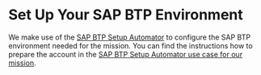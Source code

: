 # Set Up Your SAP BTP Environment

We make use of the [SAP BTP Setup Automator](https://github.com/SAP-samples/btp-setup-automator) to configure the SAP BTP environment needed for the mission. You can find the instructions how to prepare the account in the [SAP BTP Setup Automator use case for our mission](https://github.com/SAP-samples/btp-setup-automator/blob/main/usecases/released/discoverycenter/4000-kyma-identity-management/README.md).
